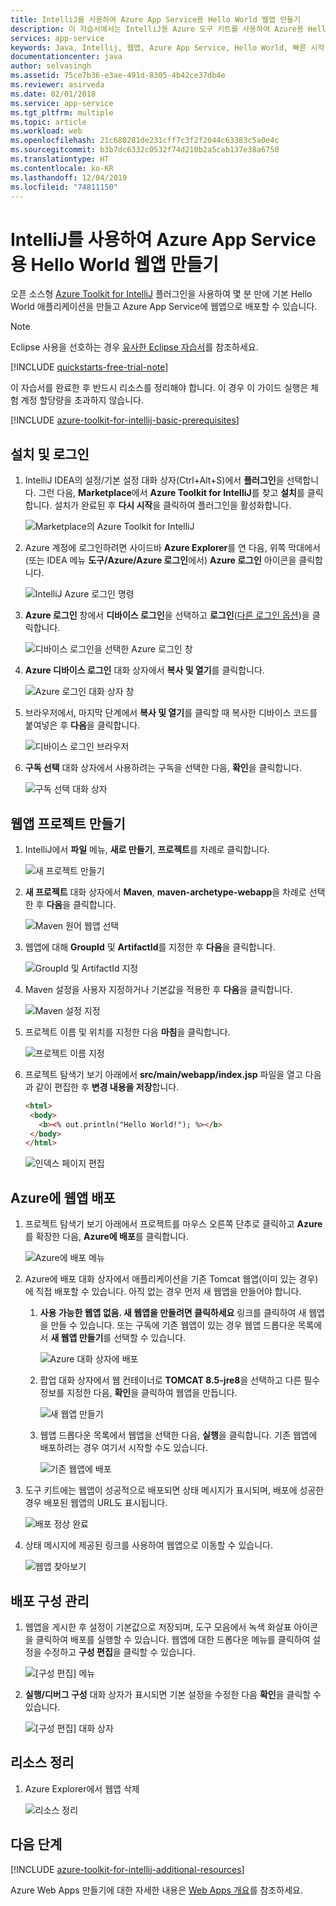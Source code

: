 ```yaml
---
title: IntelliJ를 사용하여 Azure App Service용 Hello World 웹앱 만들기
description: 이 자습서에서는 IntelliJ용 Azure 도구 키트를 사용하여 Azure용 Hello World 웹앱을 만드는 방법을 보여 줍니다.
services: app-service
keywords: Java, Intellij, 웹앱, Azure App Service, Hello World, 빠른 시작
documentationcenter: java
author: selvasingh
ms.assetid: 75ce7b36-e3ae-491d-8305-4b42ce37db4e
ms.reviewer: asirveda
ms.date: 02/01/2018
ms.service: app-service
ms.tgt_pltfrm: multiple
ms.topic: article
ms.workload: web
ms.openlocfilehash: 21c680281de231cff7c3f2f2044c63383c5a0e4c
ms.sourcegitcommit: b3b7dc6332c0532f74d210b2a5cab137e38a6750
ms.translationtype: HT
ms.contentlocale: ko-KR
ms.lasthandoff: 12/04/2019
ms.locfileid: "74811150"
---
```

# <a name="create-a-hello-world-web-app-for-azure-app-service-using-intellij"></a>IntelliJ를 사용하여 Azure App Service용 Hello World 웹앱 만들기

오픈 소스형 [Azure Toolkit for IntelliJ](https://plugins.jetbrains.com/plugin/8053) 플러그인을 사용하여 몇 분 만에 기본 Hello World 애플리케이션을 만들고 Azure App Service에 웹앱으로 배포할 수 있습니다.

> [!NOTE]
>
> Eclipse 사용을 선호하는 경우 [유사한 Eclipse 자습서][eclipse-hello-world]를 참조하세요.
>
>[!INCLUDE [quickstarts-free-trial-note](../includes/quickstarts-free-trial-note.md)]
>
> 이 자습서를 완료한 후 반드시 리소스를 정리해야 합니다. 이 경우 이 가이드 실행은 체험 계정 할당량을 초과하지 않습니다.
>

[!INCLUDE [azure-toolkit-for-intellij-basic-prerequisites](../includes/azure-toolkit-for-intellij-basic-prerequisites.md)]

## <a name="installation-and-sign-in"></a>설치 및 로그인

1. IntelliJ IDEA의 설정/기본 설정 대화 상자(Ctrl+Alt+S)에서 **플러그인**을 선택합니다. 그런 다음, **Marketplace**에서 **Azure Toolkit for IntelliJ**를 찾고 **설치**를 클릭합니다. 설치가 완료된 후 **다시 시작**을 클릭하여 플러그인을 활성화합니다. 

   ![Marketplace의 Azure Toolkit for IntelliJ][marketplace]

2. Azure 계정에 로그인하려면 사이드바 **Azure Explorer**를 연 다음, 위쪽 막대에서(또는 IDEA 메뉴 **도구/Azure/Azure 로그인**에서) **Azure 로그인** 아이콘을 클릭합니다.

   ![IntelliJ Azure 로그인 명령][I01]

3. **Azure 로그인** 창에서 **디바이스 로그인**을 선택하고 **로그인**([다른 로그인 옵션](azure-toolkit-for-intellij-sign-in-instructions.md))을 클릭합니다.

   ![디바이스 로그인을 선택한 Azure 로그인 창][I02]

4. **Azure 디바이스 로그인** 대화 상자에서 **복사 및 열기**를 클릭합니다.

   ![Azure 로그인 대화 상자 창][I03]

5. 브라우저에서, 마지막 단계에서 **복사 및 열기**를 클릭할 때 복사한 디바이스 코드를 붙여넣은 후 **다음**을 클릭합니다.

   ![디바이스 로그인 브라우저][I04]

6. **구독 선택** 대화 상자에서 사용하려는 구독을 선택한 다음, **확인**을 클릭합니다.

   ![구독 선택 대화 상자][I05]

## <a name="creating-web-app-project"></a>웹앱 프로젝트 만들기

1. IntelliJ에서 **파일** 메뉴, **새로 만들기**, **프로젝트**를 차례로 클릭합니다.

   ![새 프로젝트 만들기][file-new-project]

2. **새 프로젝트** 대화 상자에서 **Maven**, **maven-archetype-webapp**을 차례로 선택한 후 **다음**을 클릭합니다.

   ![Maven 원어 웹앱 선택][maven-archetype-webapp]

3. 웹앱에 대해 **GroupId** 및 **ArtifactId**를 지정한 후 **다음**을 클릭합니다.

   ![GroupId 및 ArtifactId 지정][groupid-and-artifactid]

4. Maven 설정을 사용자 지정하거나 기본값을 적용한 후 **다음**을 클릭합니다.

   ![Maven 설정 지정][maven-options]

5. 프로젝트 이름 및 위치를 지정한 다음 **마침**을 클릭합니다.

   ![프로젝트 이름 지정][project-name]

6. 프로젝트 탐색기 보기 아래에서 **src/main/webapp/index.jsp** 파일을 열고 다음과 같이 편집한 후 **변경 내용을 저장**합니다.

   ```html
   <html>
    <body>
      <b><% out.println("Hello World!"); %></b>
    </body>
   </html>
   ```

   ![인덱스 페이지 편집][edit-index-page]

## <a name="deploying-web-app-to-azure"></a>Azure에 웹앱 배포

1. 프로젝트 탐색기 보기 아래에서 프로젝트를 마우스 오른쪽 단추로 클릭하고 **Azure**를 확장한 다음, **Azure에 배포**를 클릭합니다.

   ![Azure에 배포 메뉴][deploy-to-azure-menu]

1. Azure에 배포 대화 상자에서 애플리케이션을 기존 Tomcat 웹앱(이미 있는 경우)에 직접 배포할 수 있습니다. 아직 없는 경우 먼저 새 웹앱을 만들어야 합니다.
   1. **사용 가능한 웹앱 없음. 새 웹앱을 만들려면 클릭하세요** 링크를 클릭하여 새 웹앱을 만들 수 있습니다. 또는 구독에 기존 웹앱이 있는 경우 웹앱 드롭다운 목록에서 **새 웹앱 만들기**를 선택할 수 있습니다.

      ![Azure 대화 상자에 배포][deploy-to-azure-dialog]

   1. 팝업 대화 상자에서 웹 컨테이너로 **TOMCAT 8.5-jre8**을 선택하고 다른 필수 정보를 지정한 다음, **확인**을 클릭하여 웹앱을 만듭니다.

      ![새 웹앱 만들기][create-new-web-app-dialog]

   1. 웹앱 드롭다운 목록에서 웹앱을 선택한 다음, **실행**을 클릭합니다. 기존 웹앱에 배포하려는 경우 여기서 시작할 수도 있습니다.

      ![기존 웹앱에 배포][deploy-to-existing-webapp]

1. 도구 키트에는 웹앱이 성공적으로 배포되면 상태 메시지가 표시되며, 배포에 성공한 경우 배포된 웹앱의 URL도 표시됩니다.

   ![배포 정상 완료][successfully-deployed]

1. 상태 메시지에 제공된 링크를 사용하여 웹앱으로 이동할 수 있습니다.

   ![웹앱 찾아보기][browse-web-app]

## <a name="managing-deploy-configurations"></a>배포 구성 관리

1. 웹앱을 게시한 후 설정이 기본값으로 저장되며, 도구 모음에서 녹색 화살표 아이콘을 클릭하여 배포를 실행할 수 있습니다. 웹앱에 대한 드롭다운 메뉴를 클릭하여 설정을 수정하고 **구성 편집**을 클릭할 수 있습니다.

   ![[구성 편집] 메뉴][edit-configuration-menu]

1. **실행/디버그 구성** 대화 상자가 표시되면 기본 설정을 수정한 다음 **확인**을 클릭할 수 있습니다.

   ![[구성 편집] 대화 상자][edit-configuration-dialog]

## <a name="cleaning-up-resources"></a>리소스 정리

1. Azure Explorer에서 웹앱 삭제

     ![리소스 정리][clean-resources]

## <a name="next-steps"></a>다음 단계

[!INCLUDE [azure-toolkit-for-intellij-additional-resources](../includes/azure-toolkit-for-intellij-additional-resources.md)]

Azure Web Apps 만들기에 대한 자세한 내용은 [Web Apps 개요]를 참조하세요.

<!-- URL List -->

[Azure Toolkit for IntelliJ]: azure-toolkit-for-intellij.md
[Azure Toolkit for Eclipse]: ../eclipse/azure-toolkit-for-eclipse.md
[eclipse-hello-world]: ../eclipse/azure-toolkit-for-eclipse-create-hello-world-web-app.md
[Web Apps 개요]: /azure/app-service/app-service-web-overview
[Apache Tomcat]: http://tomcat.apache.org/
[Jetty]: http://www.eclipse.org/jetty/
[Legacy Version]: azure-toolkit-for-intellij-create-hello-world-web-app-legacy-version.md
[intelliJ-sign-in-instructions]: azure-toolkit-for-intellij-sign-in-instructions.md

<!-- IMG List -->
[marketplace]:./media/azure-toolkit-for-intellij-create-hello-world-web-app/marketplace.png
[file-new-project]: ./media/azure-toolkit-for-intellij-create-hello-world-web-app/file-new-project.png
[maven-archetype-webapp]: ./media/azure-toolkit-for-intellij-create-hello-world-web-app/maven-archetype-webapp.png
[groupid-and-artifactid]: ./media/azure-toolkit-for-intellij-create-hello-world-web-app/groupid-and-artifactid.png
[maven-options]: ./media/azure-toolkit-for-intellij-create-hello-world-web-app/maven-options.png
[project-name]: ./media/azure-toolkit-for-intellij-create-hello-world-web-app/project-name.png
[open-index-page]: ./media/azure-toolkit-for-intellij-create-hello-world-web-app/open-index-page.png
[edit-index-page]: ./media/azure-toolkit-for-intellij-create-hello-world-web-app/edit-index-page.png
[deploy-to-azure-menu]: ./media/azure-toolkit-for-intellij-create-hello-world-web-app/run-on-web-app-menu.png
[deploy-to-azure-dialog]: ./media/azure-toolkit-for-intellij-create-hello-world-web-app/run-on-web-app-dialog.png
[deploy-to-existing-webapp]: ./media/azure-toolkit-for-intellij-create-hello-world-web-app/deploy-to-existing-webapp.png
[create-new-web-app-dialog]: ./media/azure-toolkit-for-intellij-create-hello-world-web-app/create-new-web-app-dialog.png
[successfully-deployed]: ./media/azure-toolkit-for-intellij-create-hello-world-web-app/successfully-deployed.png
[browse-web-app]: ./media/azure-toolkit-for-intellij-create-hello-world-web-app/browse-web-app.png
[edit-configuration-menu]: ./media/azure-toolkit-for-intellij-create-hello-world-web-app/edit-configuration-menu.png
[edit-configuration-dialog]: ./media/azure-toolkit-for-intellij-create-hello-world-web-app/edit-configuration-dialog.png
[clean-resources]: ./media/azure-toolkit-for-intellij-create-hello-world-web-app/clean-resource.png
[I01]: media/azure-toolkit-for-intellij-sign-in-instructions/I01.png
[I02]: media/azure-toolkit-for-intellij-sign-in-instructions/I02.png
[I03]: media/azure-toolkit-for-intellij-sign-in-instructions/I03.png
[I04]: media/azure-toolkit-for-intellij-sign-in-instructions/I04.png
[I05]: media/azure-toolkit-for-intellij-sign-in-instructions/I05.png
